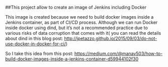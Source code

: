 ##This project allow to create an image of Jenkins including Docker

This image is created because we need to build docker images inside a Jenkins container, as part of CI/CD process. Although we can run Docker inside docker using dind, but it’s not a recommended practice due to various risks of data corruption that comes with it( you can read the details about dind in this blog post: http://jpetazzo.github.io/2015/09/03/do-not-use-docker-in-docker-for-ci/)

So I take this idea from this post: https://medium.com/@manav503/how-to-build-docker-images-inside-a-jenkins-container-d59944102f30

